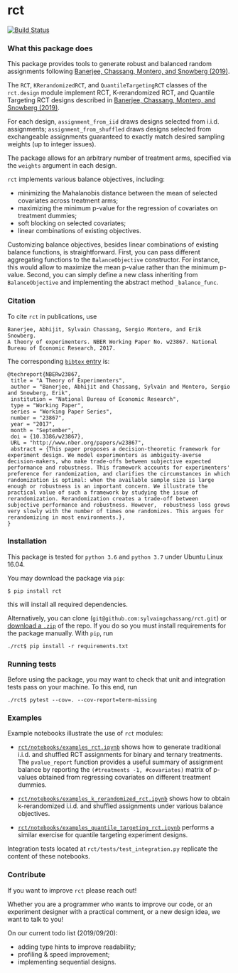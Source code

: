 # rct
[![Build Status](https://travis-ci.com/sylvaingchassang/rct.svg?branch=master)](https://travis-ci.com/sylvaingchassang/rct)

### What this package does

This package provides tools to generate robust and balanced random assignments
following [Banerjee, Chassang, Montero, and Snowberg (2019)](https://www.sylvainchassang.org/assets/papers/adversarial_experimentation.pdf).

The `RCT`, `KRerandomizedRCT`, and `QuantileTargetingRCT` classes of
 the `rct.design` module implement RCT, K-rerandomized
 RCT, and Quantile Targeting RCT designs described in [Banerjee, Chassang, Montero, and Snowberg (2019)](https://www.sylvainchassang.org/assets/papers/adversarial_experimentation.pdf).
  
For each design, `assignment_from_iid` draws designs selected from i.i.d. assignments;
  `assignment_from_shuffled` draws designs selected from exchangeable
  assignments guaranteed to exactly match desired sampling weights (up to
  integer issues).

The package allows for an arbitrary number of treatment arms, specified via
the `weights` argument in each design.

`rct` implements various balance objectives, including:   
 - minimizing the Mahalanobis distance between the mean of selected
    covariates  across treatment arms;   
 - maximizing the minimum p-value for the regression of covariates on
     treatment dummies;   
 - soft blocking on selected covariates;   
 - linear combinations of existing objectives.

Customizing balance objectives, besides linear combinations of existing balance functions, is straightforward. First, you can pass different 
aggregating functions to the `BalanceObjective` constructor. For instance, this would allow to maximize the mean p-value rather than the minimum p-value. Second, you can simply define a new class inheriting from `BalanceObjective`  and implementing the abstract method `_balance_func`.


### Citation

To cite `rct` in publications, use    
```
Banerjee, Abhijit, Sylvain Chassang, Sergio Montero, and Erik Snowberg.   
A theory of experimenters. NBER Working Paper No. w23867. National Bureau of Economic Research, 2017.
```
The corresponding [`bibtex` entry](w23867.bib) is:   
```
@techreport{NBERw23867,
 title = "A Theory of Experimenters",
 author = "Banerjee, Abhijit and Chassang, Sylvain and Montero, Sergio and Snowberg, Erik",
 institution = "National Bureau of Economic Research",
 type = "Working Paper",
 series = "Working Paper Series",
 number = "23867",
 year = "2017",
 month = "September",
 doi = {10.3386/w23867},
 URL = "http://www.nber.org/papers/w23867",
 abstract = {This paper proposes a decision-theoretic framework for experiment design. We model experimenters as ambiguity-averse decision-makers, who make trade-offs between subjective expected performance and robustness. This framework accounts for experimenters' preference for randomization, and clarifies the circumstances in which randomization is optimal: when the available sample size is large enough or robustness is an important concern. We illustrate the practical value of such a framework by studying the issue of rerandomization. Rerandomization creates a trade-off between subjective performance and robustness. However,  robustness loss grows very slowly with the number of times one randomizes. This argues for rerandomizing in most environments.},
}
```

### Installation

This package is tested for `python 3.6` and `python 3.7` under Ubuntu
Linux 16.04.

You may download the package via `pip`:

`$ pip install rct`

this will install all required dependencies.

Alternatively, you can clone (`git@github.com:sylvaingchassang/rct.git`) or [download a `.zip`](https://github.com/sylvaingchassang/rct/archive/master.zip) of the repo. If you
do so you must install requirements for the package manually. With `pip`, run   

`./rct$ pip install -r requirements.txt`

### Running tests

Before using the package, you may want to check that unit and
integration tests pass on your machine. To this end, run

`./rct$ pytest --cov=. --cov-report=term-missing`

### Examples

Example notebooks illustrate the use of `rct` modules:
 - [`rct/notebooks/examples_rct.ipynb`](https://github.com/sylvaingchassang/rct/blob/master/notebooks/examples_rct.ipynb) shows how to generate
 traditional i.i.d. and shuffled RCT assignments for binary and ternary
 treatments. The `pvalue_report` function provides a useful summary of
 assignment balance by reporting the `(#treatments -1, #covariates)`
 matrix of p-values obtained from regressing covariates on different
 treatment dummies.

 - [`rct/notebooks/examples_k_rerandomized_rct.ipynb`](https://github.com/sylvaingchassang/rct/blob/master/notebooks/examples_k_rerandomized_rct.ipynb) shows how to
 obtain k-rerandomized i.i.d. and shuffled assignments under various balance
  objectives.

  - [`rct/notebooks/examples_quantile_targeting_rct.ipynb`](https://github.com/sylvaingchassang/rct/blob/master/notebooks/examples_quantile_targeting_rct.ipynb) performs a
   similar exercise for quantile targeting experiment designs.

Integration tests located at `rct/tests/test_integration.py` replicate
the content of these notebooks.

### Contribute

If you want to improve `rct` please reach out! 

Whether you are a programmer who wants to improve our code, or an experiment designer with a
practical comment, or a new design idea, we want to talk to you!

On our current todo list (2019/09/20):   
 - adding type hints to improve readability;   
 - profiling & speed improvement;   
 - implementing sequential designs.   
